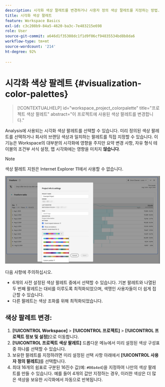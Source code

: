 ```yaml
---
description: 시각화 색상 팔레트를 변경하거나 사용자 정의 색상 팔레트를 지정하는 방법.
title: 시각화 색상 팔레트
feature: Workspace Basics
exl-id: c3c208b9-84a5-4620-ba3c-7e483215e698
role: User
source-git-commit: a646d1f35308dc1f1d9f06cf94835534bd8b8da6
workflow-type: tm+mt
source-wordcount: '214'
ht-degree: 92%

---
```


# 시각화 색상 팔레트 {#visualization-color-palettes}

<!-- markdownlint-disable MD034 -->

>[!CONTEXTUALHELP]
>id="workspace_project_colorpalette"
>title="프로젝트 색상 팔레트"
>abstract="이 프로젝트에 사용된 색상 팔레트를 변경합니다."

<!-- markdownlint-enable MD034 -->


Analysis에 사용되는 시각화 색상 팔레트를 선택할 수 있습니다. 미리 정의된 색상 팔레트를 선택하거나 회사의 브랜딩 색상과 일치하는 팔레트를 직접 지정할 수 있습니다. 이 기능은 Workspace의 대부분의 시각화에 영향을 주지만 요약 변경 사항, 자유 형식 테이블의 조건부 서식 설정, 맵 시각화에는 영향을 미치지 **않습니다**.

>[!NOTE]
>
>색상 팔레트 지원은 Internet Explorer 11에서 사용할 수 없습니다.

![프로젝트 정보 및 설정 창.](assets/color-palettes.png)

다음 사항에 주의하십시오.

* 6개의 사전 설정된 색상 팔레트 중에서 선택할 수 있습니다. 기본 팔레트와 나열된 두 번째 팔레트는 대비를 이루도록 최적화되었으며, 색맹인 사용자들이 더 쉽게 접근할 수 있습니다.
* 다른 팔레트는 색상 조화를 위해 최적화되었습니다.

## 색상 팔레트 변경:

1. **[!UICONTROL Workspace]** > **[!UICONTROL 프로젝트]** > **[!UICONTROL 프로젝트 정보 및 설정]**&#x200B;으로 이동합니다.
1. **[!UICONTROL 프로젝트 색상 팔레트]** 드롭다운 메뉴에서 미리 설정된 색상 구성표 중 하나를 선택할 수 있습니다.
1. 보유한 팔레트를 지정하려면 미리 설정된 선택 사항 아래에서 **[!UICONTROL 사용자 정의 팔레트]**&#x200B;를 선택합니다.
1. 최대 16개의 쉼표로 구분된 16진수 값(예: `#00a4e4`)을 지정하여 나만의 색상 팔레트를 만들 수 있습니다. 예를 들어 4개의 값만 지정하는 경우, 이러한 색상은 더 많은 색상을 보유한 시각화에서 자동으로 반복됩니다.
